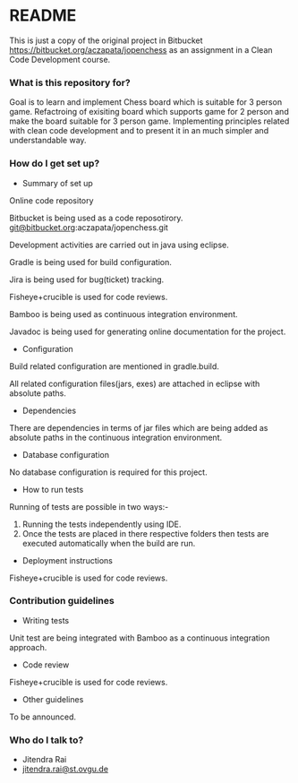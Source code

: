 # README #

This is just a copy of the original project in Bitbucket https://bitbucket.org/aczapata/jopenchess as an assignment in a Clean Code Development course.

### What is this repository for? ###

Goal is to learn and implement Chess board which is suitable for 3 person game. Refactroing of exisiting board which supports game for 2 person and make the board suitable for
3 person game. Implementing principles related with clean code development and to present it in an much simpler and understandable way. 

### How do I get set up? ###

* Summary of set up

Online code repository

Bitbucket is being used as a code reposotirory. 
git@bitbucket.org:aczapata/jopenchess.git

Development activities are carried out in java using eclipse.

Gradle is being used for build configuration.

Jira is being used for bug(ticket) tracking.

Fisheye+crucible is used for code reviews.

Bamboo is being used as continuous integration environment.

Javadoc is being used for generating online documentation for the project.

* Configuration

Build related configuration are mentioned in gradle.build.

All related configuration files(jars, exes) are attached in eclipse with absolute paths.

* Dependencies

There are dependencies in terms of jar files which are being added as absolute paths in the continuous integration environment. 

* Database configuration

No database configuration is required for this project.

* How to run tests

Running of tests are possible in two ways:-

1. Running the tests independently using IDE.
2. Once the tests are placed in there respective folders then tests are executed automatically when the build are run.

* Deployment instructions

Fisheye+crucible is used for code reviews.

### Contribution guidelines ###

* Writing tests

Unit test are being integrated with Bamboo as a continuous integration approach.

* Code review

Fisheye+crucible is used for code reviews.

* Other guidelines


To be announced.

### Who do I talk to? ###

* Jitendra Rai
* jitendra.rai@st.ovgu.de
